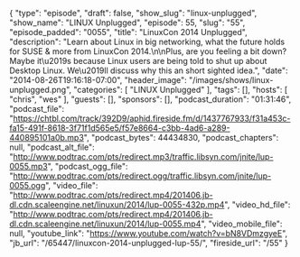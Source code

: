 {
  "type": "episode",
  "draft": false,
  "show_slug": "linux-unplugged",
  "show_name": "LINUX Unplugged",
  "episode": 55,
  "slug": "55",
  "episode_padded": "0055",
  "title": "LinuxCon 2014 Unplugged",
  "description": "Learn about Linux in big networking, what the future holds for SUSE & more from LinuxCon 2014.\n\nPlus, are you feeling a bit down? Maybe it\u2019s because Linux users are being told to shut up about Desktop Linux. We\u2019ll discuss why this an short sighted idea.",
  "date": "2014-08-26T19:16:18-07:00",
  "header_image": "/images/shows/linux-unplugged.png",
  "categories": [
    "LINUX Unplugged"
  ],
  "tags": [],
  "hosts": [
    "chris",
    "wes"
  ],
  "guests": [],
  "sponsors": [],
  "podcast_duration": "01:31:46",
  "podcast_file": "https://chtbl.com/track/392D9/aphid.fireside.fm/d/1437767933/f31a453c-fa15-491f-8618-3f71f1d565e5/f57e8664-c3bb-4ad6-a289-440895101a0b.mp3",
  "podcast_bytes": 44434830,
  "podcast_chapters": null,
  "podcast_alt_file": "http://www.podtrac.com/pts/redirect.mp3/traffic.libsyn.com/jnite/lup-0055.mp3",
  "podcast_ogg_file": "http://www.podtrac.com/pts/redirect.ogg/traffic.libsyn.com/jnite/lup-0055.ogg",
  "video_file": "http://www.podtrac.com/pts/redirect.mp4/201406.jb-dl.cdn.scaleengine.net/linuxun/2014/lup-0055-432p.mp4",
  "video_hd_file": "http://www.podtrac.com/pts/redirect.mp4/201406.jb-dl.cdn.scaleengine.net/linuxun/2014/lup-0055.mp4",
  "video_mobile_file": null,
  "youtube_link": "https://www.youtube.com/watch?v=bN8VDmzgyeE",
  "jb_url": "/65447/linuxcon-2014-unplugged-lup-55/",
  "fireside_url": "/55"
}

